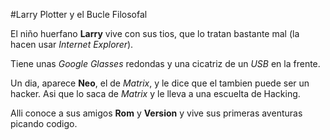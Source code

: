 #Larry Plotter y el Bucle Filosofal

El niño huerfano **Larry** vive con sus tios, que lo tratan bastante mal
(la hacen usar *Internet Explorer*).

Tiene unas *Google Glasses* redondas y una cicatriz de un *USB* en la frente.

Un dia, aparece **Neo**, el de *Matrix*, y le dice que el tambien puede ser un hacker.
Asi que lo saca de *Matrix* y le lleva a una escuelta de Hacking.

Alli conoce a sus amigos **Rom** y **Version** y vive sus primeras aventuras picando codigo.
